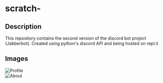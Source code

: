 # scratch-

## Description  

  This repository contains the second version of the discord bot project (Jabberbot). 
  Created using python's discord API and being hosted on repl.it  
  
## Images  

  ![Profile](https://cdn.discordapp.com/avatars/711514506978918440/3fcbfe6b9eb8ff4ca342bed9a33ff0e2.webp?size=80)  
  ![About](https://cdn.discordapp.com/attachments/817061505802960936/922404647635935322/unknown.png)
